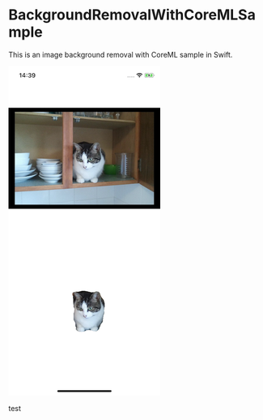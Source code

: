 # BackgroundRemovalWithCoreMLSample

This is an image background removal with CoreML sample in Swift.

![Screen shot](ScreenShot.png)

test